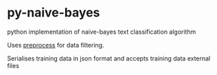 py-naive-bayes
==============

python implementation of naive-bayes text classification algorithm

Uses [preprocess](http://github.com/psych0der/preprocess) for data filtering.

Serialises training data in json format and accepts training data external files
